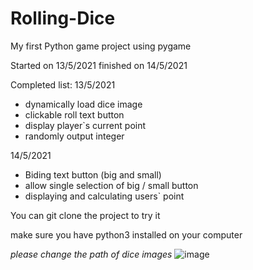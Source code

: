 # Rolling-Dice
My first Python game project using pygame

Started on 13/5/2021
finished on 14/5/2021

Completed list:
13/5/2021
* dynamically load dice image
* clickable roll text button
* display player`s current point
* randomly output integer 

14/5/2021
- Biding text button (big and small)
- allow single selection of big / small button 
- displaying and calculating users` point

You can git clone the project to try it 

make sure you have python3 installed on your computer

*please change the path of dice images*
![image](https://user-images.githubusercontent.com/62586452/118305067-11f55500-b51a-11eb-9cd9-e1262de1823d.png)

